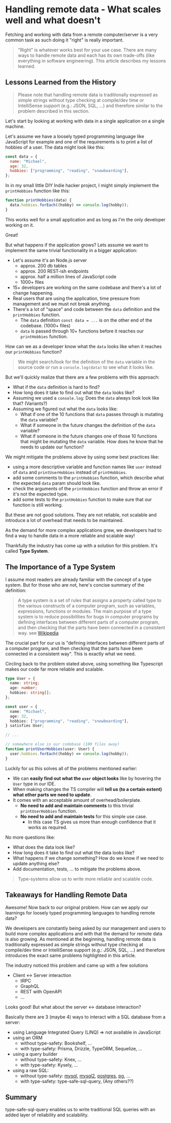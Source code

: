 # Handling remote data - What scales well and what doesn't

Fetching and working with data from a remote computer/server is a very common task as such doing it "right" is really important.

> "Right" is whatever works best for your use case. There are many ways to handle remote data and each has its own trade-offs (like everything in software engineering). This article describes my lessons learned.

## Lessons Learned from the History

> Please note that handling remote data is traditionally expressed as simple strings without type checking at compile/dev time or IntelliSense support (e.g.: JSON, SQL, ...) and therefore similar to the problem described in this section.

Let's start by looking at working with data in a single application on a single machine.

Let's assume we have a loosely typed programming language like JavaScript for example and one of the requirements is to print a list of hobbies of a user. The data might look like this:

```js
const data = {
  name: "Michael",
  age: 32,
  hobbies: ["programming", "reading", "snowboarding"],
};
```

In in my small little DIY Indie hacker project, I might simply implement the `printHobbies` function like this:

```js
function printHobbies(data) {
  data.hobbies.forEach((hobby) => console.log(hobby));
}
```

This works well for a small application and as long as I'm the only developer working on it.

Great!

But what happens if the application grows? Lets assume we want to implement the same trivial functionality in a bigger application:

- Let's assume it's an Node.js server
  - approx. 200 db tables
  - approx. 200 REST-ish endpoints
  - approx. half a million lines of JavaScript code
  - 1000+ files
- 15+ developers are working on the same codebase and there's a lot of change happening.
- Real users that are using the application, time pressure from management and we must not break anything.
- There's a lot of "space" and code between the `data` definition and the `printHobbies` function.
  - The `data` definition `const data = ...` is on the other end of the codebase. (1000+ files)
  - `data` is passed through 10+ functions before it reaches our `printHobbies` function.

How can we as a developer know what the `data` looks like when it reaches our `printHobbies` function?

> We might search/look for the definition of the `data` variable in the source code or run a `console.log(data)` to see what it looks like.

But we'll quickly realize that there are a few problems with this approach:

- What if the `data` definition is hard to find?
- How long does it take to find out what the `data` looks like?
- Assuming we used a `console.log`: Does the `data` always look look like that? (Variants?)
- Assuming we figured out what the `data` looks like:
  - What if one of the 10 functions that `data` passes through is mutating the `data` variable?
  - What if someone in the future changes the definition of the `data` variable?
  - What if someone in the future changes one of those 10 functions that might be mutating the `data` variable. How does he know that he needs to update our function?

We might mitigate the problems above by using some best practices like:

- using a more descriptive variable and function names like `user` instead of `data` and `printUserHobbies` instead of `printHobbies`.
- add some comments to the `printHobbies` function, which describe what the expected `data` param should look like.
- check the arguments of the `printHobbies` function and throw an error if it's not the expected type.
- add some tests to the `printHobbies` function to make sure that our function is still working.

But these are not good solutions. They are not reliable, not scalable and introduce a lot of overhead that needs to be maintained.

As the demand for more complex applications grew, we developers had to find a way to handle data in a more reliable and scalable way!

Thankfully the industry has come up with a solution for this problem. It's called **Type System**.

## The Importance of a Type System

I assume most readers are already familiar with the concept of a type system. But for those who are not, here's concise summary of the definition:

> A type system is a set of rules that assigns a property called type to the various constructs of a computer program, such as variables, expressions, functions or modules. The main purpose of a type system is to reduce possibilities for bugs in computer programs by defining interfaces between different parts of a computer program, and then checking that the parts have been connected in a consistent way. see [Wikipedia](https://en.wikipedia.org/wiki/Type_system)

The crucial part for our us is "defining interfaces between different parts of a computer program, and then checking that the parts have been connected in a consistent way". This is exactly what we need.

Circling back to the problem stated above, using something like Typescript makes our code far more reliable and scalable.

```ts
type User = {
  name: string;
  age: number;
  hobbies: string[];
};

const user = {
  name: "Michael",
  age: 32,
  hobbies: ["programming", "reading", "snowboarding"],
} satisfies User;

// ...

// somewhere else in our codebase (100 files away)
function printUserHobbies(user: User) {
  user.hobbies.forEach((hobby) => console.log(hobby));
}
```

Luckily for us this solves all of the problems mentioned earlier:

- We can **easily find out what the `user` object looks** like by hovering the `User` type in our IDE.
- When making changes the TS compiler will **tell us (to a certain extent) what other parts we need to update**.
- It comes with an acceptable amount of overhead/boilerplate.
  - **No need to add and maintain comments** to this trivial `printUserHobbies` function.
  - **No need to add and maintain tests** for this simple use case.
    - In this case TS gives us more than enough confidence that it works as required.

No more questions like:

- What does the data look like?
- How long does it take to find out what the data looks like?
- What happens if we change something? How do we know if we need to update anything else?
- Add documentation, tests, ... to mitigate the problems above.

> Type-systems allow us to write more reliable and scalable code.

## Takeaways for Handling Remote Data

Awesome! Now back to our original problem. How can we apply our learnings for loosely typed programming languages to handling remote data?

We developers are constantly being asked by our management and users to build more complex applications and with that the demand for remote data is also growing.
As mentioned at the beginning, handling remote data is traditionally expressed as simple strings without type checking at compile/dev time or IntelliSense support (e.g.: JSON, SQL, ...) and therefore introduces the exact same problems highlighted in this article.

The industry noticed this problem and came up with a few solutions

- Client <-> Server interaction
  - tRPC
  - GraphQL
  - REST with OpenAPI
  - ...

Looks good! But what about the server <-> database interaction?

Basically there are 3 (maybe 4) ways to interact with a SQL database from a server:

- using Language Integrated Query (LINQ) => not available in JavaScript
- using an ORM
  - without type-safety: Bookshelf, ...
  - with type-safety: Prisma, Drizzle, TypeORM, Sequelize, ...
- using a query builder
  - without type-safety: Knex, ...
  - with type-safety: Kysely, ...
- using a raw SQL:
  - without type-safety: [mysql](https://github.com/mysqljs/mysql), [mysql2](https://github.com/sidorares/node-mysql2), [postgres](https://github.com/porsager/postgres), [pg](https://node-postgres.com/), ...
  - with type-safety: type-safe-sql-query, (Any others??)

## Summary

type-safe-sql-query enables us to write traditional SQL queries with an added layer of reliability and scalability.
